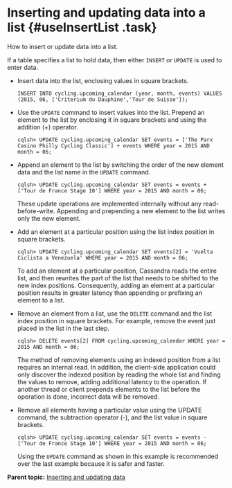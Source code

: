 # Inserting and updating data into a list {#useInsertList .task}

How to insert or update data into a list.

If a table specifies a list to hold data, then either `INSERT` or `UPDATE` is used to enter data.

-   Insert data into the list, enclosing values in square brackets.

    ```
    INSERT INTO cycling.upcoming_calendar (year, month, events) VALUES (2015, 06, ['Criterium du Dauphine','Tour de Suisse']);
    ```

-   Use the `UPDATE` command to insert values into the list. Prepend an element to the list by enclosing it in square brackets and using the addition \(+\) operator.

    ```
    cqlsh> UPDATE cycling.upcoming_calendar SET events = ['The Parx Casino Philly Cycling Classic'] + events WHERE year = 2015 AND month = 06;
    ```

-   Append an element to the list by switching the order of the new element data and the list name in the `UPDATE` command.

    ```
    cqlsh> UPDATE cycling.upcoming_calendar SET events = events + ['Tour de France Stage 10'] WHERE year = 2015 AND month = 06;
    ```

    These update operations are implemented internally without any read-before-write. Appending and prepending a new element to the list writes only the new element.

-   Add an element at a particular position using the list index position in square brackets.

    ```
    cqlsh> UPDATE cycling.upcoming_calendar SET events[2] = 'Vuelta Ciclista a Venezuela' WHERE year = 2015 AND month = 06;
    ```

    To add an element at a particular position, Cassandra reads the entire list, and then rewrites the part of the list that needs to be shifted to the new index positions. Consequently, adding an element at a particular position results in greater latency than appending or prefixing an element to a list.

-   Remove an element from a list, use the `DELETE` command and the list index position in square brackets. For example, remove the event just placed in the list in the last step.

    ```
    cqlsh> DELETE events[2] FROM cycling.upcoming_calendar WHERE year = 2015 AND month = 06;
    ```

    The method of removing elements using an indexed position from a list requires an internal read. In addition, the client-side application could only discover the indexed position by reading the whole list and finding the values to remove, adding additional latency to the operation. If another thread or client prepends elements to the list before the operation is done, incorrect data will be removed.

-   Remove all elements having a particular value using the UPDATE command, the subtraction operator \(-\), and the list value in square brackets.

    ```
    cqlsh> UPDATE cycling.upcoming_calendar SET events = events - ['Tour de France Stage 10'] WHERE year = 2015 AND month = 06;
    ```

    Using the `UPDATE` command as shown in this example is recommended over the last example because it is safer and faster.


**Parent topic:** [Inserting and updating data](../../cql/cql_using/useInsertDataTOC.md)

